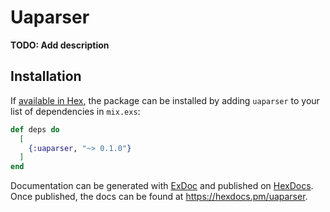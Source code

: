 # Uaparser

**TODO: Add description**

## Installation

If [available in Hex](https://hex.pm/docs/publish), the package can be installed
by adding `uaparser` to your list of dependencies in `mix.exs`:

```elixir
def deps do
  [
    {:uaparser, "~> 0.1.0"}
  ]
end
```

Documentation can be generated with [ExDoc](https://github.com/elixir-lang/ex_doc)
and published on [HexDocs](https://hexdocs.pm). Once published, the docs can
be found at <https://hexdocs.pm/uaparser>.

